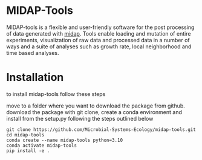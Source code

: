 # MIDAP-Tools

MIDAP-tools is a flexible and user-friendly software for the post processing of data generated with [midap](https://github.com/Microbial-Systems-Ecology/midap). Tools enable loading and mutation of entire experiments, visualization of raw data and processed data in a number of ways and a suite of analyses such as growth rate, local neighborhood and time based analyses.

# Installation

to install midap-tools follow these steps

move to a folder where you want to download the package from github.
download the package with git clone, create a conda environment and install from the setup.py following the steps outlined below

```
git clone https://github.com/Microbial-Systems-Ecology/midap-tools.git
cd midap-tools
conda create --name midap-tools python=3.10
conda activate midap-tools
pip install -e .
```